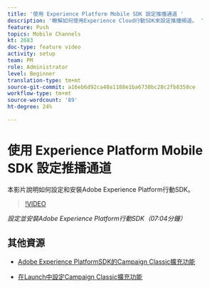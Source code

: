 ```yaml
---
title: '使用 Experience Platform Mobile SDK 設定推播通道 '
description: '瞭解如何使用Experience Cloud行動SDK來設定推播頻道。 '
feature: Push
topics: Mobile Channels
kt: 2683
doc-type: feature video
activity: setup
team: PM
role: Administrator
level: Beginner
translation-type: tm+mt
source-git-commit: a16eb6d92ca40a1188e1ba6730bc28c2fb8358ce
workflow-type: tm+mt
source-wordcount: '89'
ht-degree: 24%

---
```



# 使用 Experience Platform Mobile SDK 設定推播通道

本影片說明如何設定和安裝Adobe Experience Platform行動SDK。

>[!VIDEO](https://video.tv.adobe.com/v/27699?quality=12)

*設定並安裝Adobe Experience Platform行動SDK（07:04分鐘）*

## 其他資源

* [Adobe Experience PlatformSDK的Campaign Classic擴充功能](https://helpx-internal.corp.adobe.com/content/help/en/campaign/kb/acc-aep-extension.html)

* [在Launch中設定Campaign Classic擴充功能](https://aep-sdks.gitbook.io/docs/using-mobile-extensions/adobe-campaignclassic)
